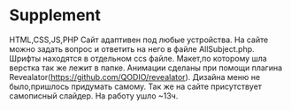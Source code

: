# Supplement
HTML,CSS,JS,PHP
Сайт адаптивен под любые устройства.
На сайте можно задать вопрос и ответить на него в файле AllSubject.php.
Шрифты находятся в отдельном ccs файле.
Макет,по которому шла верстка так же лежит в папке.
Анимации сделаны при помощи плагина Revealator(https://github.com/QODIO/revealator).
Дизайна меню не было,пришлось придумать самому.
Так же на сайте присутствует самописный слайдер.
На работу ушло ~13ч.
